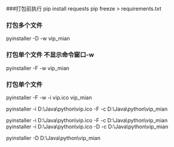 ###打包前执行
pip install requests
pip freeze > requirements.txt

### 打包多个文件
pyinstaller -D -w vip_mian

### 打包单个文件 不显示命令窗口-w
pyinstaller -F -w vip_mian

### 打包单个文件 
pyinstaller -F -w -i vip.ico vip_mian

pyinstaller -i D:\Java\python\vip.ico -F -c D:\Java\python\vip_mian


pyinstaller -i D:\Java\python\vip.ico -F -c D:\Java\python\vip_mian
pyinstaller -i D:\Java\python\vip.ico -D -c D:\Java\python\vip_mian


pyinstaller -D D:\Java\python\vip_mian